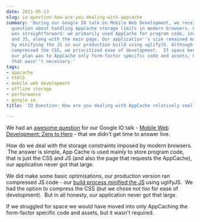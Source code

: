```yaml
---
date: 2011-05-13
slug: io-question-how-are-you-dealing-with-appcache
summary: 'During our Google IO talk on Mobile Web Development, we received a great
  question about handling AppCache storage limits in modern browsers. Our approach
  was straightforward: we primarily used AppCache for program code, including CSS
  and JS, along with the main page. Our application''s size remained manageable, helped
  by minifying the JS in our production build using uglifyJS. Although we could have
  compressed the CSS, we prioritized ease of development.  If space became an issue,
  our plan was to AppCache only form-factor specific code and assets, but thankfully,
  that wasn''t necessary.'
tags:
- appcache
- html5
- mobile web development
- offline storage
- performance
- google io
title: 'IO Question: How are you dealing with AppCache relatively small storage limits?'

---
```

We had an <a href="http://goo.gl/mod/NSEW">awesome question</a> for our Google IO talk - <a href="http://io2011-zerotohero.appspot.com/index.html#1">Mobile Web Development: Zero to Hero</a> - that we didn&#39;t get time to answer live.<p /><div>How do we deal with the storage constraints imposed by modern browsers.  The answer is simple, App Cache is used mainly to store program code, that is just the CSS and JS (and also the page that requests the AppCache), our application never got that large.</div> <p /><div>We did make some basic optimisations, our production version ran compressed JS code - our <a href="https://github.com/PaulKinlan/ioreader/raw/master/run.sh">build process minified the JS</a> using uglifyJS.  We had the option to compress the CSS (but we chose not too for ease of development).  But in all honesty, our application never got that large.</div> <p /><div>If we struggled for space we would have moved into only AppCaching the form-factor specific code and assets, but it wasn&#39;t required.</div>

